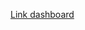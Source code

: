 [Link dashboard](https://app.powerbi.com/groups/me/reports/7685f893-8e81-4384-9d8e-0b896b3aca6f/1ebd8f50b4ed248db509?language=pt-BR&experience=power-bi)
